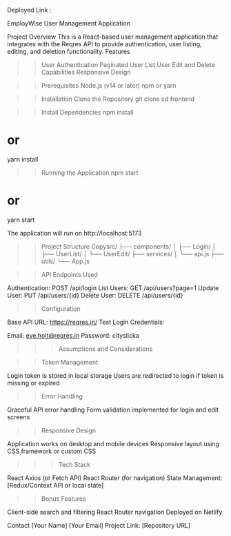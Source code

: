 
Deployed Link : 

EmployWise User Management Application

Project Overview
This is a React-based user management application that integrates with the Reqres API to provide authentication, user listing, editing, and deletion functionality.
Features

>> User Authentication
Paginated User List
User Edit and Delete Capabilities
Responsive Design

>> Prerequisites
Node.js (v14 or later)
npm or yarn

>> Installation
Clone the Repository
 git clone 
cd frontend


>> Install Dependencies
npm install
# or
yarn install

>>Running the Application
npm start
# or
yarn start


The application will run on http://localhost:5173

>> Project Structure
Copysrc/
├── components/
│   ├── Login/
│   ├── UserList/
│   └── UserEdit/
├── services/
│   └── api.js
├── utils/
└── App.js


>> API Endpoints Used

Authentication: POST /api/login
List Users: GET /api/users?page=1
Update User: PUT /api/users/{id}
Delete User: DELETE /api/users/{id}


>>Configuration

Base API URL: https://reqres.in/
Test Login Credentials:

Email: eve.holt@reqres.in
Password: cityslicka


>>> Assumptions and Considerations

>> Token Management

Login token is stored in local storage
Users are redirected to login if token is missing or expired

>> Error Handling

Graceful API error handling
Form validation implemented for login and edit screens

>> Responsive Design

Application works on desktop and mobile devices
Responsive layout using CSS framework or custom CSS


>>> Tech Stack

React
Axios (or Fetch API)
React Router (for navigation)
State Management: [Redux/Context API or local state]

>> Bonus Features

Client-side search and filtering
React Router navigation
Deployed on Netlify


Contact
[Your Name]
[Your Email]
Project Link: [Repository URL]
